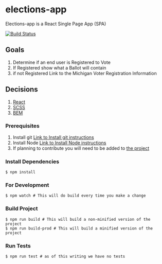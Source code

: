# elections-app

Elections-app is a React Single Page App (SPA)

[![Build Status](https://travis-ci.org/citizenlabsgr/elections-app.svg?branch=master)](https://travis-ci.org/citizenlabsgr/elections-app)

## Goals
1. Determine if an end user is Registered to Vote
1. If Registered show what a Ballot will contain
1. if not Registered Link to the Michigan Voter Registration Information 

## Decisions
1. [React](https://reactjs.org/)
1. [SCSS](https://sass-lang.com/)
1. [BEM](http://getbem.com/)

### Prerequisites

1. Install git [Link to Install git instructions](https://git-scm.com/book/en/v2/Getting-Started-Installing-Git)
1. Install Node [Link to Install Node instructions](https://nodejs.org)
1. If planning to contribute you will need to be added to [the project](https://github.com/citizenlabsgr/elections-app) 

### Install Dependencies
```shell script
$ npm install
```
 
### For Development
```shell script
$ npm watch # This will do build every time you make a change
```
 
### Build Project
```shell script
$ npm run build # This will build a non-minified version of the project
$ npm run build-prod # This will build a minified version of the project
```
  
### Run Tests
```shell script
$ npm run test # as of this writing we have no tests
```
  
